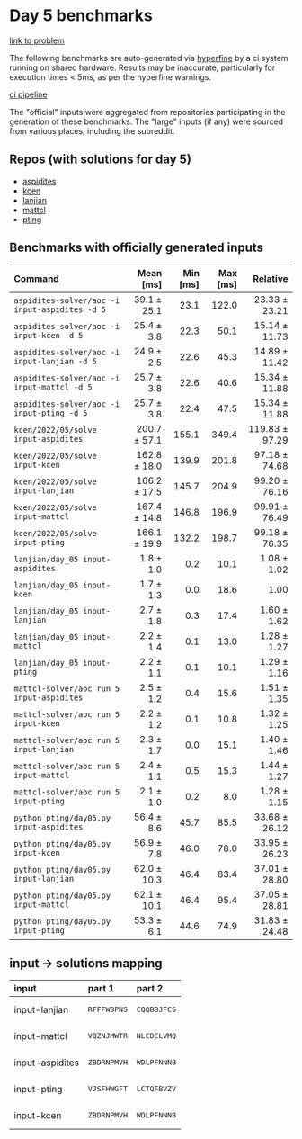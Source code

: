 # Day 5 benchmarks

[link to problem](http://adventofcode.com/2022/day/5)

The following benchmarks are auto-generated via [hyperfine](https://github.com/sharkdp/hyperfine) by a ci system running on shared hardware. Results may be inaccurate, particularly for execution times < 5ms, as per the hyperfine warnings.

[ci pipeline](http://ci.papercode.net:8080/teams/aoc2022/pipelines/aoc-compare-2022)

The "official" inputs were aggregated from repositories participating in the generation of these benchmarks. The "large" inputs (if any) were sourced from various places, including the subreddit.

## Repos (with solutions for day 5)


- [aspidites](https://github.com/aspidites/aoc2022)
- [kcen](https://github.com/kcen/AdventOfCode)
- [lanjian](https://github.com/LanJian/aoc-2022)
- [mattcl](https://github.com/mattcl/aoc2022)
- [pting](https://github.com/pting/aoc2022)

## Benchmarks with officially generated inputs
| Command | Mean [ms] | Min [ms] | Max [ms] | Relative |
|:---|---:|---:|---:|---:|
| `aspidites-solver/aoc -i input-aspidites -d 5` | 39.1 ± 25.1 | 23.1 | 122.0 | 23.33 ± 23.21 |
| `aspidites-solver/aoc -i input-kcen -d 5` | 25.4 ± 3.8 | 22.3 | 50.1 | 15.14 ± 11.73 |
| `aspidites-solver/aoc -i input-lanjian -d 5` | 24.9 ± 2.5 | 22.6 | 45.3 | 14.89 ± 11.42 |
| `aspidites-solver/aoc -i input-mattcl -d 5` | 25.7 ± 3.8 | 22.6 | 40.6 | 15.34 ± 11.88 |
| `aspidites-solver/aoc -i input-pting -d 5` | 25.7 ± 3.8 | 22.4 | 47.5 | 15.34 ± 11.88 |
| `kcen/2022/05/solve input-aspidites` | 200.7 ± 57.1 | 155.1 | 349.4 | 119.83 ± 97.29 |
| `kcen/2022/05/solve input-kcen` | 162.8 ± 18.0 | 139.9 | 201.8 | 97.18 ± 74.68 |
| `kcen/2022/05/solve input-lanjian` | 166.2 ± 17.5 | 145.7 | 204.9 | 99.20 ± 76.16 |
| `kcen/2022/05/solve input-mattcl` | 167.4 ± 14.8 | 146.8 | 196.9 | 99.91 ± 76.49 |
| `kcen/2022/05/solve input-pting` | 166.1 ± 19.9 | 132.2 | 198.7 | 99.18 ± 76.35 |
| `lanjian/day_05 input-aspidites` | 1.8 ± 1.0 | 0.2 | 10.1 | 1.08 ± 1.02 |
| `lanjian/day_05 input-kcen` | 1.7 ± 1.3 | 0.0 | 18.6 | 1.00 |
| `lanjian/day_05 input-lanjian` | 2.7 ± 1.8 | 0.3 | 17.4 | 1.60 ± 1.62 |
| `lanjian/day_05 input-mattcl` | 2.2 ± 1.4 | 0.1 | 13.0 | 1.28 ± 1.27 |
| `lanjian/day_05 input-pting` | 2.2 ± 1.1 | 0.1 | 10.1 | 1.29 ± 1.16 |
| `mattcl-solver/aoc run 5 input-aspidites` | 2.5 ± 1.2 | 0.4 | 15.6 | 1.51 ± 1.35 |
| `mattcl-solver/aoc run 5 input-kcen` | 2.2 ± 1.2 | 0.1 | 10.8 | 1.32 ± 1.25 |
| `mattcl-solver/aoc run 5 input-lanjian` | 2.3 ± 1.7 | 0.0 | 15.1 | 1.40 ± 1.46 |
| `mattcl-solver/aoc run 5 input-mattcl` | 2.4 ± 1.1 | 0.5 | 15.3 | 1.44 ± 1.27 |
| `mattcl-solver/aoc run 5 input-pting` | 2.1 ± 1.0 | 0.2 | 8.0 | 1.28 ± 1.15 |
| `python pting/day05.py input-aspidites` | 56.4 ± 8.6 | 45.7 | 85.5 | 33.68 ± 26.12 |
| `python pting/day05.py input-kcen` | 56.9 ± 7.8 | 46.0 | 78.0 | 33.95 ± 26.23 |
| `python pting/day05.py input-lanjian` | 62.0 ± 10.3 | 46.4 | 83.4 | 37.01 ± 28.80 |
| `python pting/day05.py input-mattcl` | 62.1 ± 10.1 | 46.4 | 95.4 | 37.05 ± 28.81 |
| `python pting/day05.py input-pting` | 53.3 ± 6.1 | 44.6 | 74.9 | 31.83 ± 24.48 |

## input -> solutions mapping
|input|part 1|part 2|
|:---|:---|:---|
|input-lanjian|<pre>RFFFWBPNS</pre>|<pre>CQQBBJFCS</pre>|
|input-mattcl|<pre>VQZNJMWTR</pre>|<pre>NLCDCLVMQ</pre>|
|input-aspidites|<pre>ZBDRNPMVH</pre>|<pre>WDLPFNNNB</pre>|
|input-pting|<pre>VJSFHWGFT</pre>|<pre>LCTQFBVZV</pre>|
|input-kcen|<pre>ZBDRNPMVH</pre>|<pre>WDLPFNNNB</pre>|
